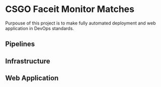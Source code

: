 # CSGO Faceit Monitor Matches
Purpouse of this project is to make fully automated deployment and web application in DevOps standards. 

## Pipelines

## Infrastructure

## Web Application